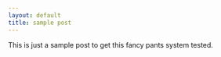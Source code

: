 ```yaml
---
layout: default
title: sample post
---
```


This is just a sample post to get this fancy pants system tested.
